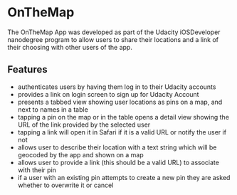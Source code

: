 # OnTheMap

The OnTheMap App was developed as part of the Udacity iOSDeveloper nanodegree program to allow users to share their locations and a link of their choosing with other users of the app. 

## Features

* authenticates users by having them log in to their Udacity accounts
* provides a link on login screen to sign up for Udacity Account
* presents a tabbed view showing user locations as pins on a map, and next to names in a table
* tapping a pin on the map or in the table opens a detail view showing the URL of the link provided by the selected user
* tapping a link will open it in Safari if it is a valid URL or notify the user if not
* allows user to describe their location with a text string which will be geocoded by the app and shown on a map
* allows user to provide a link (this should be a valid URL) to associate with their pin
* if a user with an existing pin attempts to create a new pin they are asked whether to overwrite it or cancel





